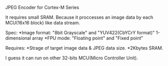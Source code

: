 JPEG Encoder for Cortex-M Series

It requires small SRAM. Because it proccesses an image data by each MCU(16x16 block) like data stream.


Spec:
*Image format: "8bit Grayscale" and "YUV422(CbYCrY format)" 1-dimensional array
*FPU mode: "Floating point" and "Fixed point"


Requires:
*Strage of target image data & JPEG data size.
*2Kbytes SRAM.

I guess it can run on other 32-bits MCU(Micro Controller Unit).
